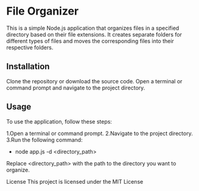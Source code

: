 # File Organizer

This is a simple Node.js application that organizes
files in a specified directory based on their file
extensions. It creates separate folders for different
types of files and moves the corresponding files into
their respective folders.

## Installation

Clone the repository or download the source code.
Open a terminal or command prompt and navigate to the project directory.

## Usage

To use the application, follow these steps:

1.Open a terminal or command prompt.
2.Navigate to the project directory.
3.Run the following command:

- node app.js -d <directory_path>

Replace <directory_path> with the path to the directory you want to organize.

License
This project is licensed under the MIT License

